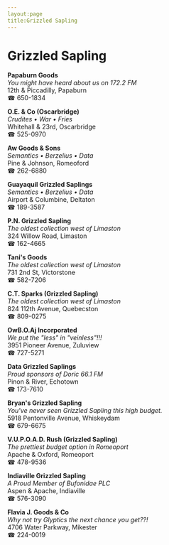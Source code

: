 ```yaml
---
layout:page
title:Grizzled Sapling
---
```

# Grizzled Sapling

**Papaburn Goods**  
_You might have heard about us on 172.2 FM_  
12th & Piccadilly, Papaburn  
☎ 650-1834



**O.E. & Co (Oscarbridge)**  
_Crudites • War • Fries_  
Whitehall & 23rd, Oscarbridge  
☎ 525-0970



**Aw Goods & Sons**  
_Semantics • Berzelius • Data_  
Pine & Johnson, Romeoford  
☎ 262-6880



**Guayaquil Grizzled Saplings**  
_Semantics • Berzelius • Data_  
Airport & Columbine, Deltaton  
☎ 189-3587



**P.N. Grizzled Sapling**  
_The oldest collection west of Limaston_  
324 Willow Road, Limaston  
☎ 162-4665



**Tani's Goods**  
_The oldest collection west of Limaston_  
731 2nd St, Victorstone  
☎ 582-7206



**C.T. Sparks (Grizzled Sapling)**  
_The oldest collection west of Limaston_  
824 112th Avenue, Quebecston  
☎ 809-0275



**OwB.O.Aj Incorporated**  
_We put the "less" in "veinless"!!!_  
3951 Pioneer Avenue, Zuluview  
☎ 727-5271



**Data Grizzled Saplings**  
_Proud sponsors of Doric 66.1 FM_  
Pinon & River, Echotown  
☎ 173-7610



**Bryan's Grizzled Sapling**  
_You've never seen Grizzled Sapling this high budget._  
5918 Pentonville Avenue, Whiskeydam  
☎ 679-6675



**V.U.P.O.A.D. Rush (Grizzled Sapling)**  
_The prettiest budget option in Romeoport_  
Apache & Oxford, Romeoport  
☎ 478-9536



**Indiaville Grizzled Sapling**  
_A Proud Member of Bufonidae PLC_  
Aspen & Apache, Indiaville  
☎ 576-3090



**Flavia J. Goods & Co**  
_Why not try Glyptics the next chance you get??!_  
4706 Water Parkway, Mikester  
☎ 224-0019



